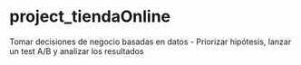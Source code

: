 # project_tiendaOnline
Tomar decisiones de negocio basadas en datos - Priorizar hipótesis, lanzar un test A/B y analizar los resultados
